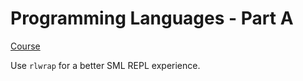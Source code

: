 # Programming Languages - Part A

[Course](https://www.coursera.org/learn/programming-languages/home/welcome)

Use `rlwrap` for a better SML REPL experience.
